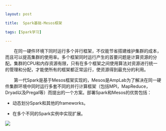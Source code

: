 ```yaml
---

layout: post

title:  Spark基础-Mesos框架

tags: [Spark学习]

---
```


&emsp;&emsp;在同一硬件环境下同时运行多个并行框架，不仅能节省搭建维护集群的成本，而且可以提高集群的使用率。多个框架同时运行产生的首要问题是计算资源的分配。集群的CPU和内存资源有限，只有在多个框架之间使用算法对资源进行统一的管理和分配，才能使所有的框架都正常运行，使资源得到最充分的利用。

&emsp;&emsp;第一代Spark是基于Mesos框架实现的，Mesos是AmpLab为了解决在同一硬件集群环境中同时运行多套不同的并行计算框架（包括MPI，MapReduce，Dryad以及Pregal等）而提出的一个方案。部署Spark和Mesos的优势包括：

* 动态划分Spark和其他的frameworks。

* 在多个不同的Spark实例中实现扩展。


![](http://dy2012.github.io/graphics/mesos.jpeg)












